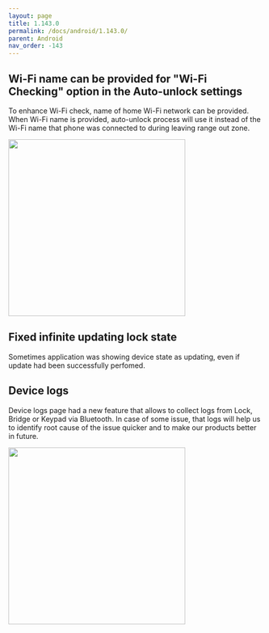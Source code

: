 ```yaml
---
layout: page
title: 1.143.0
permalink: /docs/android/1.143.0/
parent: Android
nav_order: -143
---
```


## Wi-Fi name can be provided for "Wi-Fi Checking" option in the Auto-unlock settings
To enhance Wi-Fi check, name of home Wi-Fi network can be provided. When Wi-Fi name is provided, auto-unlock process will use it instead of the Wi-Fi name that phone was connected to during leaving range out zone.

<img src="/tedee-release-notes/docs/android/assets/143_wifi_name.png" width="350">

## Fixed infinite updating lock state
Sometimes application was showing device state as updating, even if update had been successfully perfomed.

## Device logs
Device logs page had a new feature that allows to collect logs from Lock, Bridge or Keypad via Bluetooth. In case of some issue, that logs will help us to identify root cause of the issue quicker and to make our products better in future.

<img src="/tedee-release-notes/docs/android/assets/143_device_logs.gif" width="350">